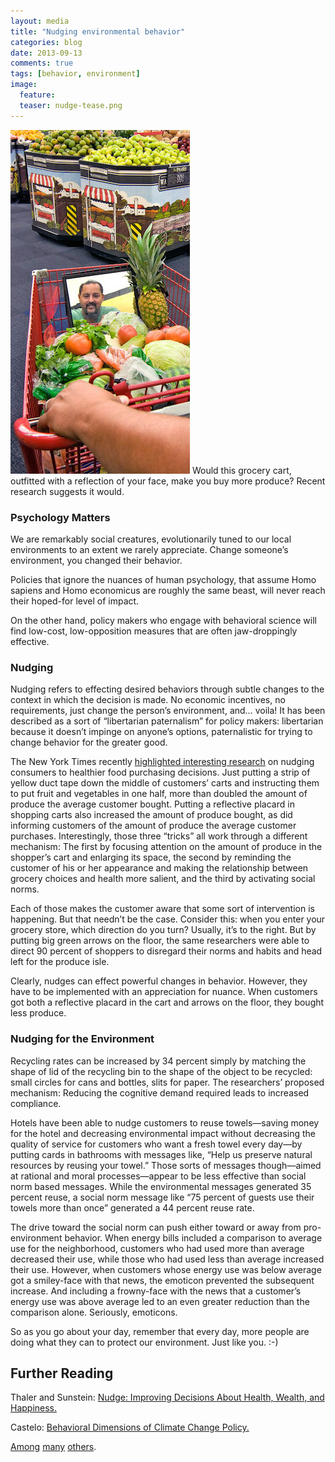```yaml
---
layout: media
title: "Nudging environmental behavior"
categories: blog
date: 2013-09-13
comments: true
tags: [behavior, environment]
image:
  feature:
  teaser: nudge-tease.png
---
```


<img src="/images/nudge.jpg" class="image-right">
Would this grocery cart, outfitted with a reflection of your face, make you buy more produce? Recent research suggests it would.

### Psychology Matters

We are remarkably social creatures, evolutionarily tuned to our local environments to an extent we rarely appreciate. Change someone’s environment, you changed their behavior.

Policies that ignore the nuances of human psychology, that assume Homo sapiens and Homo economicus are roughly the same beast, will never reach their hoped-for level of impact.

On the other hand, policy makers who engage with behavioral science will find low-cost, low-opposition measures that are often jaw-droppingly effective.

### Nudging

Nudging refers to effecting desired behaviors through subtle changes to the context in which the decision is made. No economic incentives, no requirements, just change the person’s environment, and… voila! It has been described as a sort of “libertarian paternalism” for policy makers: libertarian because it doesn’t impinge on anyone’s options, paternalistic for trying to change behavior for the greater good.

The New York Times recently [highlighted interesting research](http://www.nytimes.com/2013/08/28/dining/wooing-us-down-the-produce-aisle.html) on nudging consumers to healthier food purchasing decisions. Just putting a strip of yellow duct tape down the middle of customers’ carts and instructing them to put fruit and vegetables in one half, more than doubled the amount of produce the average customer bought. Putting a reflective placard in shopping carts also increased the amount of produce bought, as did informing customers of the amount of produce the average customer purchases. Interestingly, those three “tricks” all work through a different mechanism: The first by focusing attention on the amount of produce in the shopper’s cart and enlarging its space, the second by reminding the customer of his or her appearance and making the relationship between grocery choices and health more salient, and the third by activating social norms.

Each of those makes the customer aware that some sort of intervention is happening. But that needn’t be the case. Consider this: when you enter your grocery store, which direction do you turn? Usually, it’s to the right. But by putting big green arrows on the floor, the same researchers were able to direct 90 percent of shoppers to disregard their norms and habits and head left for the produce isle.

Clearly, nudges can effect powerful changes in behavior. However, they have to be implemented with an appreciation for nuance. When customers got both a reflective placard in the cart and arrows on the floor, they bought less produce.

### Nudging for the Environment

Recycling rates can be increased by 34 percent simply by matching the shape of lid of the recycling bin to the shape of the object to be recycled: small circles for cans and bottles, slits for paper. The researchers’ proposed mechanism: Reducing the cognitive demand required leads to increased compliance.

Hotels have been able to nudge customers to reuse towels—saving money for the hotel and decreasing environmental impact without decreasing the quality of service for customers who want a fresh towel every day—by putting cards in bathrooms with messages like, “Help us preserve natural resources by reusing your towel.” Those sorts of messages though—aimed at rational and moral processes—appear to be less effective than social norm based messages. While the environmental messages generated 35 percent reuse, a social norm message like “75 percent of guests use their towels more than once” generated a 44 percent reuse rate.

The drive toward the social norm can push either toward or away from pro-environment behavior. When energy bills included a comparison to average use for the neighborhood, customers who had used more than average decreased their use, while those who had used less than average increased their use. However, when customers whose energy use was below average got a smiley-face with that news, the emoticon prevented the subsequent increase. And including a frowny-face with the news that a customer’s energy use was above average led to an even greater reduction than the comparison alone. Seriously, emoticons.

So as you go about your day, remember that every day, more people are doing what they can to protect our environment. Just like you. :-)

## Further Reading

Thaler and Sunstein: [Nudge: Improving Decisions About Health, Wealth, and Happiness.](http://nudges.org/)

Castelo: [Behavioral Dimensions of Climate Change Policy.](http://www.sciencepolicyjournal.org/uploads/5/4/3/4/5434385/behavioral_dimensions_of_climate_change_20120529.pdf)

[Among](http://papers.ssrn.com/sol3/papers.cfm?abstract_id=1757008) [many](http://www.amazon.com/Thinking-Fast-Slow-Daniel-Kahneman/dp/0374533555) [others](http://www.amazon.com/Predictably-Irrational-Revised-Expanded-Edition/dp/0061353248/ref=pd_sim_b_2).